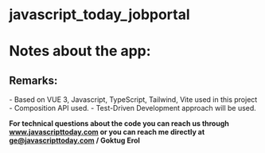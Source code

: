 # javascript_today_jobportal

# Notes about the app:

<h2> Remarks: </h2>
- Based on VUE 3, Javascript, TypeScript, Tailwind, Vite used in this project
- Composition API used.
- Test-Driven Development approach will be used.

<b> For technical questions about the code you can reach us through www.javascripttoday.com or you can reach me directly at ge@javascripttoday.com / Goktug Erol </b>
